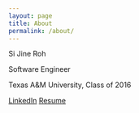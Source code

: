 ```yaml
---
layout: page
title: About
permalink: /about/
---
```


Si Jine Roh

Software Engineer

Texas A&M University, Class of 2016

[LinkedIn](https://www.linkedin.com/in/sijineroh)
[Resume](/resume.pdf)
